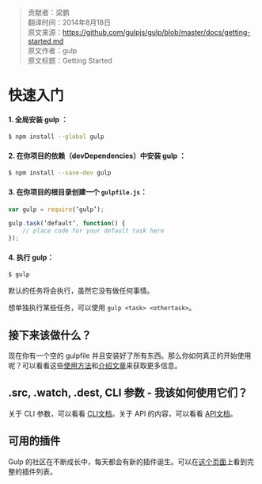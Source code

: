 > 贡献者：梁鹏  
> 翻译时间：2014年8月18日  
> 原文来源：https://github.com/gulpjs/gulp/blob/master/docs/getting-started.md  
> 原文作者：gulp  
> 原文标题：Getting Started  

# 快速入门

#### 1. 全局安装 gulp ：

```sh
$ npm install --global gulp
```

#### 2. 在你项目的依赖（devDependencies）中安装 gulp ：

```sh
$ npm install --save-dev gulp
```

#### 3. 在你项目的根目录创建一个 `gulpfile.js`：

```js
var gulp = require(‘gulp’);

gulp.task(‘default’, function() {
    // place code for your default task here
});
```

#### 4. 执行 gulp：

```sh
$ gulp
```

默认的任务将会执行，虽然它没有做任何事情。

想单独执行某些任务，可以使用 `gulp <task> <othertask>`。

## 接下来该做什么？

现在你有一个空的 gulpfile 并且安装好了所有东西。那么你如何真正的开始使用呢？可以看看这些[使用方法](https://github.com/gulpjs/gulp/blob/master/docs/recipes)和[介绍文章](https://github.com/gulpjs/gulp/blob/master/docs/README.md#articles)来获取更多信息。

## .src, .watch, .dest, CLI 参数 - 我该如何使用它们？

关于 CLI 参数，可以看看 [CLI文档](https://github.com/gulpjs/gulp/blob/master/docs/CLI.md)。关于 API 的内容，可以看看 [API文档](https://github.com/gulpjs/gulp/blob/master/docs/API.md)。

## 可用的插件

Gulp 的社区在不断成长中，每天都会有新的插件诞生。可以在[这个页面](http://gulpjs.com/plugins/)上看到完整的插件列表。
